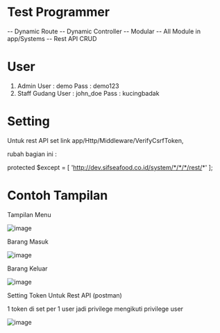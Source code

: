 # Test Programmer 
-- Dynamic Route 
-- Dynamic Controller 
-- Modular 
-- All Module in app/Systems 
-- Rest API CRUD

# User 
1. Admin 
    User : demo 
    Pass : demo123 
2. Staff Gudang 
    User : john_doe 
    Pass : kucingbadak
    
# Setting

Untuk rest API set link app/Http/Middleware/VerifyCsrfToken, 

rubah bagian ini : 

protected $except = [
		 'http://dev.sifseafood.co.id/system/*/*/*/rest/*' 
    ];

# Contoh Tampilan 

Tampilan Menu 

![image](https://user-images.githubusercontent.com/89963599/131812095-74dc52c8-199a-4781-9239-7d1e3544223a.png)

Barang Masuk 

![image](https://user-images.githubusercontent.com/89963599/131812258-4e729b9b-89ac-4c51-bfd8-3db4686aaa63.png)

Barang Keluar 

![image](https://user-images.githubusercontent.com/89963599/131812350-5dad21bb-fa27-416d-97bf-42075a91a791.png)


Setting Token Untuk Rest API (postman) 

1 token di set per 1 user jadi privilege mengikuti privilege user 

![image](https://user-images.githubusercontent.com/89963599/131812671-51292bbc-9d97-4440-8a48-bba0a4ffef9f.png)

